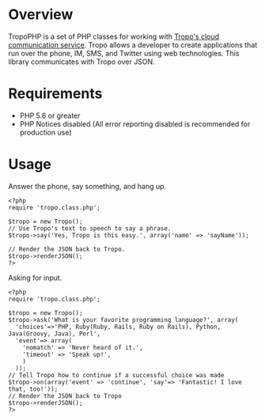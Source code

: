 Overview
========

TropoPHP is a set of PHP classes for working with [Tropo's cloud communication service](http://tropo.com/). Tropo allows a developer to create applications that run over the phone, IM, SMS, and Twitter using web technologies. This library communicates with Tropo over JSON.

Requirements
============

 * PHP 5.6 or greater
 * PHP Notices disabled (All error reporting disabled is recommended for production use)

Usage
=====

Answer the phone, say something, and hang up.

    <?php    
    require 'tropo.class.php';

    $tropo = new Tropo();    
    // Use Tropo's text to speech to say a phrase.    
    $tropo->say('Yes, Tropo is this easy.', array('name' => 'sayName'));    

    // Render the JSON back to Tropo.
    $tropo->renderJSON();    
    ?>    
    
Asking for input.

    <?php
    require 'tropo.class.php';

    $tropo = new Tropo();
    $tropo->ask('What is your favorite programming language?', array(
      'choices'=>'PHP, Ruby(Ruby, Rails, Ruby on Rails), Python, Java(Groovy, Java), Perl',
      'event'=> array(
        'nomatch' => 'Never heard of it.',
        'timeout' => 'Speak up!',
        )
      ));
    // Tell Tropo how to continue if a successful choice was made
    $tropo->on(array('event' => 'continue', 'say'=> 'Fantastic! I love that, too!'));
    // Render the JSON back to Tropo    
    $tropo->renderJSON();
    ?>